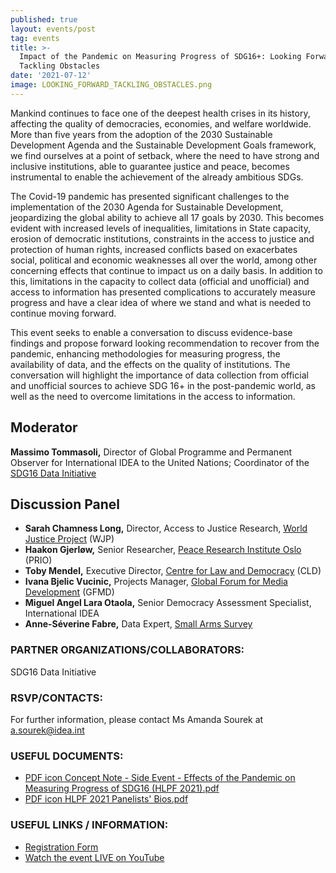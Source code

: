 ```yaml
---
published: true
layout: events/post
tag: events
title: >-
  Impact of the Pandemic on Measuring Progress of SDG16+: Looking Forward,
  Tackling Obstacles
date: '2021-07-12'
image: LOOKING_FORWARD_TACKLING_OBSTACLES.png
---
```


Mankind continues to face one of the deepest health crises in its history, affecting the quality of democracies, economies, and welfare worldwide. More than five years from the adoption of the 2030 Sustainable Development Agenda and the Sustainable Development Goals framework, we find ourselves at a point of setback, where the need to have strong and inclusive institutions, able to guarantee justice and peace, becomes instrumental to enable the achievement of the already ambitious SDGs.

The Covid-19 pandemic has presented significant challenges to the implementation of the 2030 Agenda for Sustainable Development, jeopardizing the global ability to achieve all 17 goals by 2030. This becomes evident with increased levels of inequalities, limitations in State capacity, erosion of democratic institutions, constraints in the access to justice and protection of human rights, increased conflicts based on exacerbates social, political and economic weaknesses all over the world, among other concerning effects that continue to impact us on a daily basis. In addition to this, limitations in the capacity to collect data (official and unofficial) and access to information has presented complications to accurately measure progress and have a clear idea of where we stand and what is needed to continue moving forward.

This event seeks to enable a conversation to discuss evidence-base findings and propose forward looking recommendation to recover from the pandemic, enhancing methodologies for measuring progress, the availability of data, and the effects on the quality of institutions. The conversation will highlight the importance of data collection from official and unofficial sources to achieve SDG 16+ in the post-pandemic world, as well as the need to overcome limitations in the access to information.

## Moderator
**Massimo Tommasoli,** Director of Global Programme and Permanent Observer for International IDEA to the United Nations; Coordinator of the [SDG16 Data Initiative](https://www.sdg16.org/)

## Discussion Panel
- **Sarah Chamness Long,** Director, Access to Justice Research, [World Justice Project](https://worldjusticeproject.org/) (WJP)
- **Haakon Gjerløw,** Senior Researcher, [Peace Research Institute Oslo](https://www.prio.org/) (PRIO)
- **Toby Mendel,** Executive Director, [Centre for Law and Democracy](https://www.law-democracy.org/live/) (CLD)
- **Ivana Bjelic Vucinic,** Projects Manager, [Global Forum for Media Development](https://gfmd.info/) (GFMD)
- **Miguel Angel Lara Otaola,** Senior Democracy Assessment Specialist, International IDEA
- **Anne-Séverine Fabre,** Data Expert, [Small Arms Survey](http://www.smallarmssurvey.org/)


### PARTNER ORGANIZATIONS/COLLABORATORS: 
SDG16 Data Initiative

### RSVP/CONTACTS: 
For further information, please contact Ms Amanda Sourek at a.sourek@idea.int

### USEFUL DOCUMENTS:
- [PDF icon Concept Note - Side Event - Effects of the Pandemic on Measuring Progress of SDG16 (HLPF 2021).pdf](https://www.idea.int/sites/default/files/events/Concept%20Note%20-%20Side%20Event%20-%20Effects%20of%20the%20Pandemic%20on%20Measuring%20Progress%20of%20SDG16%20%28HLPF%202021%29.pdf)
- [PDF icon HLPF 2021 Panelists' Bios.pdf](https://www.idea.int/sites/default/files/events/HLPF%202021%20Panelists%27%20Bios.pdf)

### USEFUL LINKS / INFORMATION:
- [Registration Form](https://forms.office.com/Pages/ResponsePage.aspx?id=s_PyQFopw02zVuV_On1HWbJw9hWPQAtGpb7ggekfoghUMUJNQUs4SFdYMlVKOEk4NkE1VEVLQThPUi4u)
- [Watch the event LIVE on YouTube](https://www.youtube.com/watch?v=_j2z5erFIq0)